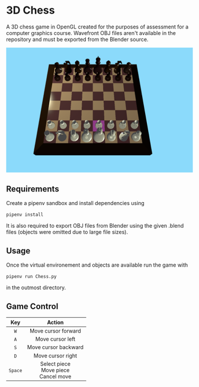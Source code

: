 # 3D Chess
A 3D chess game in OpenGL created for the purposes of assessment for a computer graphics course.
Wavefront OBJ files aren't available in the repository and must be exported from the Blender source.

![](images/board.png)

## Requirements

Create a pipenv sandbox and install dependencies using
```
pipenv install
```

It is also required to export OBJ files from Blender using the given .blend files (objects were omitted due to large file sizes).

## Usage
Once the virtual environement and objects are available run the game with
```
pipenv run Chess.py
```
in the outmost directory.

## Game Control
|Key|Action|
|:---:|:---:|
|`W`|Move cursor forward|
|`A`|Move cursor left|
|`S`|Move cursor backward|
|`D`|Move cursor right|
|`Space`|Select piece<br>Move piece<br>Cancel move|
